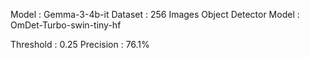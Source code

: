 Model : Gemma-3-4b-it
Dataset : 256 Images
Object Detector Model : OmDet-Turbo-swin-tiny-hf

Threshold : 0.25
Precision : 76.1%